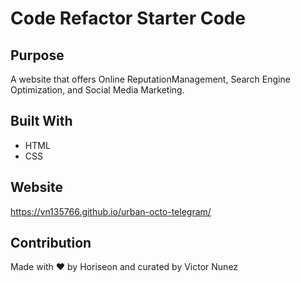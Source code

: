 # Code Refactor Starter Code

## Purpose
A website that offers Online ReputationManagement, Search Engine Optimization, and Social Media Marketing. 

## Built With
* HTML
* CSS

## Website
https://vn135766.github.io/urban-octo-telegram/

## Contribution
Made with ❤️ by Horiseon and curated by Victor Nunez 